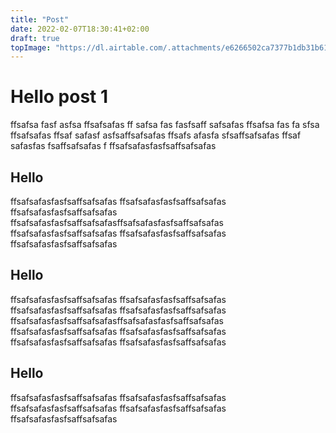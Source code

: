 ```yaml
---
title: "Post"
date: 2022-02-07T18:30:41+02:00
draft: true
topImage: "https://dl.airtable.com/.attachments/e6266502ca7377b1db31b61698067a0a/afa01682/2.jpg"
---
```

# Hello post 1
ffsafsa
fasf
asfsa ffsafsafas
ff safsa
fas
fasfsaff safsafas
ffsafsa fas
fa
sfsa ffsafsafas
ffsaf
safasf asfsaffsafsafas
ffsafs
afasfa sfsaffsafsafas
ffsaf
safasfas fsaffsafsafas
f
ffsafsafasfasfsaffsafsafas

## Hello
ffsafsafasfasfsaffsafsafas
ffsafsafasfasfsaffsafsafas
ffsafsafasfasfsaffsafsafas
ffsafsafasfasfsaffsafsafasffsafsafasfasfsaffsafsafas
ffsafsafasfasfsaffsafsafas
ffsafsafasfasfsaffsafsafas
ffsafsafasfasfsaffsafsafas
## Hello
ffsafsafasfasfsaffsafsafas
ffsafsafasfasfsaffsafsafas
ffsafsafasfasfsaffsafsafas
ffsafsafasfasfsaffsafsafas
ffsafsafasfasfsaffsafsafasffsafsafasfasfsaffsafsafas
ffsafsafasfasfsaffsafsafas
ffsafsafasfasfsaffsafsafas
ffsafsafasfasfsaffsafsafas
ffsafsafasfasfsaffsafsafas
## Hello
ffsafsafasfasfsaffsafsafas
ffsafsafasfasfsaffsafsafas
ffsafsafasfasfsaffsafsafas
ffsafsafasfasfsaffsafsafas
ffsafsafasfasfsaffsafsafas
